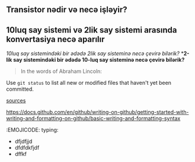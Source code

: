 ## Transistor nədir və necə işləyir?
## 10luq say sistemi və 2lik say sistemi arasında konvertasiya necə aparılır
*10luq say sistemindəki bir ədədə 2lik say sisteminə necə çevirə bilərik?*
***2-lik say sistemindəki bir ədədə 10-luq say sisteminə necə çevirə bilərik?**
 >In the words of Abraham Lincoln:



Use `git status` to list all new or modified files that haven't yet been committed.

[sources](https://docs.github.com/en/github/writing-on-github/getting-started-with-writing-and-formatting-on-github/basic-writing-and-formatting-syntax)

https://docs.github.com/en/github/writing-on-github/getting-started-with-writing-and-formatting-on-github/basic-writing-and-formatting-syntax


:EMOJICODE: typing:


  - dfjdfjjd
  - dfdfdkfjdf
   - dffkf
